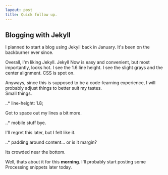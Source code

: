 ```yaml
---
layout: post
title: Quick follow up.
---
```


## Blogging with Jekyll

I planned to start a blog using Jekyll back in January. It's been on the backburner ever since.

Overall, I'm liking Jekyll. Jekyll Now is easy and convenient, but most importantly, looks hot. I see the 1.6 line height. I see the slight grays and the center alignment. CSS is spot on.

Anyways, since this is supposed to be a code-learning experience, I will probably adjust things to better suit my tastes.</br>
Small things.

..* line-height: 1.8;

Got to space out my lines a bit more.

..* mobile stuff bye.

I'll regret this later, but I felt like it.

..* padding around content... or is it margin?

Its crowded near the bottom.

Well, thats about it for this **morning**. I'll probably start posting some Processing snippets later today.




